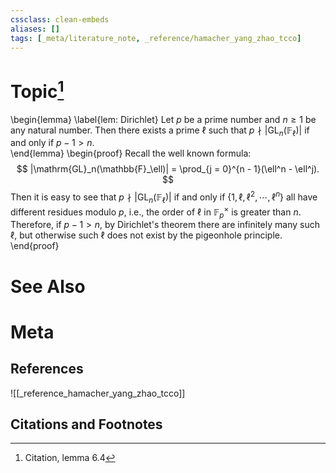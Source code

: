```yaml
---
cssclass: clean-embeds
aliases: []
tags: [_meta/literature_note, _reference/hamacher_yang_zhao_tcco]
---
```

# Topic[^1]
\begin{lemma}
\label{lem: Dirichlet}
Let $p$ be a prime number and $n \ge 1$ be any natural number. Then there exists a prime $\ell$ such that $p \nmid |\mathrm{GL}_n(\mathbb{F}_\ell)|$ if and only if $p - 1> n$.  
\end{lemma}
\begin{proof}
Recall the well known formula: 
$$ |\mathrm{GL}_n(\mathbb{F}_\ell)| = \prod_{j = 0}^{n - 1}(\ell^n - \ell^j). $$
Then it is easy to see that $p \nmid |\mathrm{GL}_n(\mathbb{F}_\ell)|$ if and only if $\{ 1, \ell, \ell^2, \cdots, \ell^n \}$ all have different residues modulo $p$, i.e., the order of $\ell$ in $\mathbb{F}_p^\times$ is greater than $n$. Therefore, if $p - 1 > n$, by Dirichlet's theorem there are infinitely many such $\ell$, but otherwise such $\ell$ does not exist by the pigeonhole principle. 
\end{proof}

# See Also

# Meta
## References
![[_reference_hamacher_yang_zhao_tcco]]


## Citations and Footnotes
[^1]: Citation, lemma 6.4